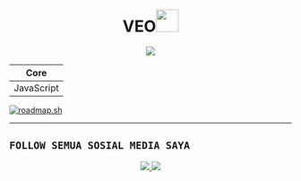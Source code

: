 <h1 align="center">VEO<img src="https://user-images.githubusercontent.com/1303154/88677602-1635ba80-d120-11ea-84d8-d263ba5fc3c0.gif" width="40px" alt=""><br></h1>
<p align="center">
<img src="https://media.tenor.com/Z9SazAegMbIAAAAd/aurelius467385-yofukashi-no-uta.gif" autoplay/>
</p>

<p align="center">

| Core |
|------|
| JavaScript |

</p>

[![roadmap.sh](https://roadmap.sh/card/wide/64e75b13b128dce3cb6f9bb7?variant=dark&roadmaps=frontend%2Cjavascript%2Cnodejs%2Creact)](https://roadmap.sh)

---

## `FOLLOW SEMUA SOSIAL MEDIA SAYA`

<p align="center">
<a href="https://www.instagram.com/veoveneht"><img src="https://img.shields.io/badge/Instagram-E4405F?style=for-the-badge&logo=instagram&logoColor=white"/> 
<a href="https://wa.me/6283113810321"><img src="https://img.shields.io/badge/WhatsApp-25D366?style=for-the-badge&logo=whatsapp&logoColor=white" /></a>
</p>
